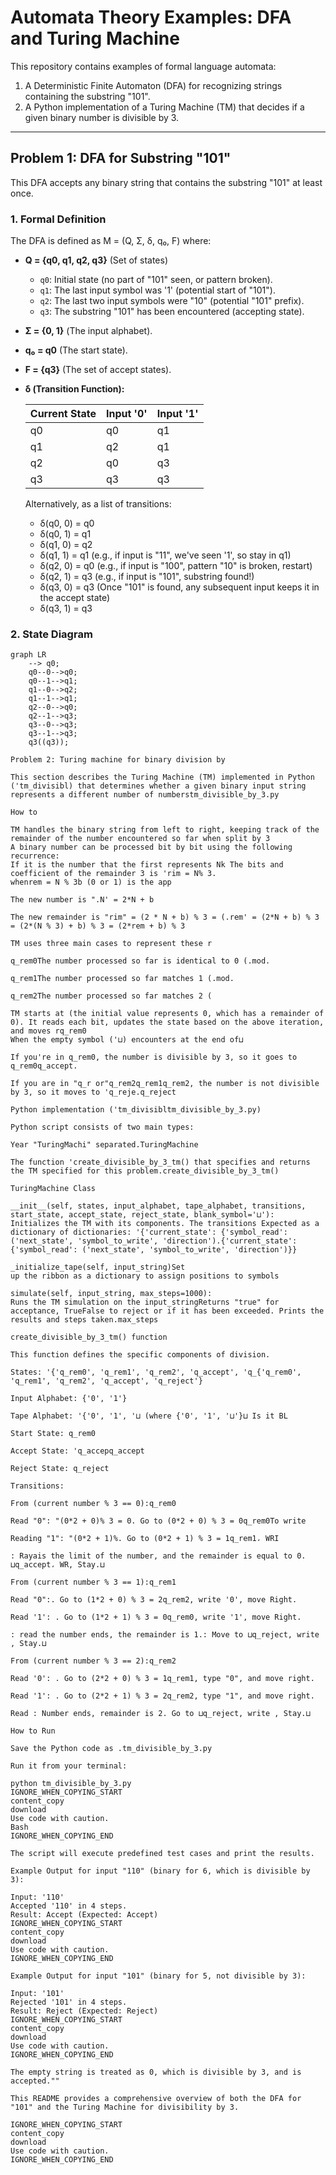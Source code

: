 # Automata Theory Examples: DFA and Turing Machine

This repository contains examples of formal language automata:
1.  A Deterministic Finite Automaton (DFA) for recognizing strings containing the substring "101".
2.  A Python implementation of a Turing Machine (TM) that decides if a given binary number is divisible by 3.

---

## Problem 1: DFA for Substring "101"

This DFA accepts any binary string that contains the substring "101" at least once.

### 1. Formal Definition

The DFA is defined as M = (Q, Σ, δ, q₀, F) where:

*   **Q = {q0, q1, q2, q3}** (Set of states)
    *   `q0`: Initial state (no part of "101" seen, or pattern broken).
    *   `q1`: The last input symbol was '1' (potential start of "101").
    *   `q2`: The last two input symbols were "10" (potential "101" prefix).
    *   `q3`: The substring "101" has been encountered (accepting state).
*   **Σ = {0, 1}** (The input alphabet).
*   **q₀ = q0** (The start state).
*   **F = {q3}** (The set of accept states).
*   **δ (Transition Function):**

    | Current State | Input '0' | Input '1' |
    |---------------|-----------|-----------|
    |      q0       |    q0     |    q1     |
    |      q1       |    q2     |    q1     |
    |      q2       |    q0     |    q3     |
    |      q3       |    q3     |    q3     |

    Alternatively, as a list of transitions:
    *   δ(q0, 0) = q0
    *   δ(q0, 1) = q1
    *   δ(q1, 0) = q2
    *   δ(q1, 1) = q1  (e.g., if input is "11", we've seen '1', so stay in q1)
    *   δ(q2, 0) = q0  (e.g., if input is "100", pattern "10" is broken, restart)
    *   δ(q2, 1) = q3  (e.g., if input is "101", substring found!)
    *   δ(q3, 0) = q3  (Once "101" is found, any subsequent input keeps it in the accept state)
    *   δ(q3, 1) = q3

### 2. State Diagram

```mermaid
graph LR
    --> q0;
    q0--0-->q0;
    q0--1-->q1;
    q1--0-->q2;
    q1--1-->q1;
    q2--0-->q0;
    q2--1-->q3;
    q3--0-->q3;
    q3--1-->q3;
    q3((q3));

Problem 2: Turing machine for binary division by

This section describes the Turing Machine (TM) implemented in Python ('tm_divisibl) that determines whether a given binary input string represents a different number of numberstm_divisible_by_3.py

How to

TM handles the binary string from left to right, keeping track of the remainder of the number encountered so far when split by 3
A binary number can be processed bit by bit using the following recurrence:
If it is the number that the first represents Nk The bits and coefficient of the remainder 3 is 'rim = N% 3.
whenrem = N % 3b (0 or 1) is the app

The new number is ".N' = 2*N + b

The new remainder is "rim" = (2 * N + b) % 3 = (.rem' = (2*N + b) % 3 = (2*(N % 3) + b) % 3 = (2*rem + b) % 3

TM uses three main cases to represent these r

q_rem0The number processed so far is identical to 0 (.mod.

q_rem1The number processed so far matches 1 (.mod.

q_rem2The number processed so far matches 2 (

TM starts at (the initial value represents 0, which has a remainder of 0). It reads each bit, updates the state based on the above iteration, and moves rq_rem0
When the empty symbol ('⊔) encounters at the end of⊔

If you're in q_rem0, the number is divisible by 3, so it goes to q_rem0q_accept.

If you are in "q_r or"q_rem2q_rem1q_rem2, the number is not divisible by 3, so it moves to 'q_reje.q_reject

Python implementation ('tm_divisibltm_divisible_by_3.py)

Python script consists of two main types:

Year "TuringMachi" separated.TuringMachine

The function 'create_divisible_by_3_tm() that specifies and returns the TM specified for this problem.create_divisible_by_3_tm()

TuringMachine Class

__init__(self, states, input_alphabet, tape_alphabet, transitions, start_state, accept_state, reject_state, blank_symbol='⊔'):
Initializes the TM with its components. The transitions Expected as a dictionary of dictionaries: '{'current_state': {'symbol_read': ('next_state', 'symbol_to_write', 'direction').{'current_state': {'symbol_read': ('next_state', 'symbol_to_write', 'direction')}}

_initialize_tape(self, input_string)Set
up the ribbon as a dictionary to assign positions to symbols

simulate(self, input_string, max_steps=1000):
Runs the TM simulation on the input_stringReturns "true" for acceptance, TrueFalse to reject or if it has been exceeded. Prints the results and steps taken.max_steps

create_divisible_by_3_tm() function

This function defines the specific components of division.

States: '{'q_rem0', 'q_rem1', 'q_rem2', 'q_accept', 'q_{'q_rem0', 'q_rem1', 'q_rem2', 'q_accept', 'q_reject'}

Input Alphabet: {'0', '1'}

Tape Alphabet: '{'0', '1', '⊔ (where {'0', '1', '⊔'}⊔ Is it BL

Start State: q_rem0

Accept State: 'q_accepq_accept

Reject State: q_reject

Transitions:

From (current number % 3 == 0):q_rem0

Read "0": "(0*2 + 0)% 3 = 0. Go to (0*2 + 0) % 3 = 0q_rem0To write

Reading "1": "(0*2 + 1)%. Go to (0*2 + 1) % 3 = 1q_rem1، WRI

: Rayais the limit of the number, and the remainder is equal to 0. ⊔q_accept، WR, Stay.⊔

From (current number % 3 == 1):q_rem1

Read "0":. Go to (1*2 + 0) % 3 = 2q_rem2, write '0', move Right.

Read '1': . Go to (1*2 + 1) % 3 = 0q_rem0, write '1', move Right.

: read the number ends, the remainder is 1.: Move to ⊔q_reject, write , Stay.⊔

From (current number % 3 == 2):q_rem2

Read '0': . Go to (2*2 + 0) % 3 = 1q_rem1, type "0", and move right.

Read '1': . Go to (2*2 + 1) % 3 = 2q_rem2, type "1", and move right.

Read : Number ends, remainder is 2. Go to ⊔q_reject, write , Stay.⊔

How to Run

Save the Python code as .tm_divisible_by_3.py

Run it from your terminal:

python tm_divisible_by_3.py
IGNORE_WHEN_COPYING_START
content_copy
download
Use code with caution.
Bash
IGNORE_WHEN_COPYING_END

The script will execute predefined test cases and print the results.

Example Output for input "110" (binary for 6, which is divisible by 3):

Input: '110'
Accepted '110' in 4 steps.
Result: Accept (Expected: Accept)
IGNORE_WHEN_COPYING_START
content_copy
download
Use code with caution.
IGNORE_WHEN_COPYING_END

Example Output for input "101" (binary for 5, not divisible by 3):

Input: '101'
Rejected '101' in 4 steps.
Result: Reject (Expected: Reject)
IGNORE_WHEN_COPYING_START
content_copy
download
Use code with caution.
IGNORE_WHEN_COPYING_END

The empty string is treated as 0, which is divisible by 3, and is accepted.""

This README provides a comprehensive overview of both the DFA for "101" and the Turing Machine for divisibility by 3.

IGNORE_WHEN_COPYING_START
content_copy
download
Use code with caution.
IGNORE_WHEN_COPYING_END